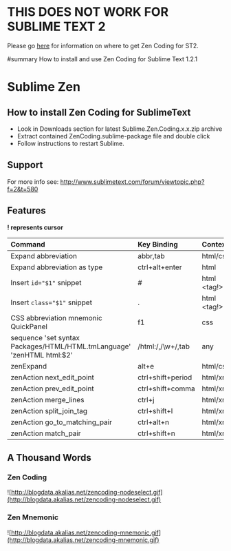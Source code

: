 # THIS DOES NOT WORK FOR SUBLIME TEXT 2 #

Please go [here](http://www.sublimetext.com/forum/viewtopic.php?f=2&t=580&p=10654#p10654) for information on where to get Zen Coding for ST2.

#summary How to install and use Zen Coding for Sublime Text 1.2.1
# Sublime Zen #

## How to install Zen Coding for SublimeText ##

  * Look in Downloads section for latest Sublime.Zen.Coding.x.x.zip archive
  * Extract contained ZenCoding.sublime-package file and double click
  * Follow instructions to restart Sublime.

## Support ##

For more info see: http://www.sublimetext.com/forum/viewtopic.php?f=2&t=580

## Features ##

**! represents cursor**

| **Command**                                                             | **Key Binding**       | **Context**    |
|:------------------------------------------------------------------------|:----------------------|:---------------|
|Expand abbreviation                                                      | abbr,tab              | html/css       |
|Expand abbreviation as type                                              | ctrl+alt+enter        | html           |
|Insert `id="$1"` snippet                                                 | #                     | html <tag!>    |
|Insert `class="$1"` snippet                                              | .                     | html <tag!>    |
|CSS abbreviation mnemonic QuickPanel                                     | f1                    | css            |
|sequence 'set syntax Packages/HTML/HTML.tmLanguage' 'zenHTML html:$2'    | /html:/,/\w+/,tab     | any            |
|zenExpand                                                                | alt+e                 | html/css       |
|zenAction next\_edit\_point                                              | ctrl+shift+period     | html/xml       |
|zenAction prev\_edit\_point                                              | ctrl+shift+comma      | html/xml       |
|zenAction merge\_lines                                                   | ctrl+j                | html/xml       |
|zenAction split\_join\_tag                                               | ctrl+shift+l          | html/xml       |
|zenAction go\_to\_matching\_pair                                          | ctrl+alt+n            | html/xml       |
|zenAction match\_pair                                                    | ctrl+shift+n          | html/xml       |

## A Thousand Words ##

### Zen Coding ###
![http://blogdata.akalias.net/zencoding-nodeselect.gif](http://blogdata.akalias.net/zencoding-nodeselect.gif)

### Zen Mnemonic ###
![http://blogdata.akalias.net/zencoding-mnemonic.gif](http://blogdata.akalias.net/zencoding-mnemonic.gif)